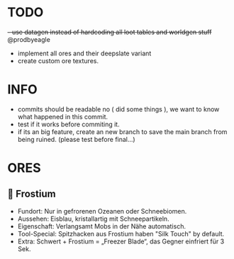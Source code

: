 # TODO

~~- use datagen instead of hardcoding all loot tables and worldgen stuff~~ @prodbyeagle

- implement all ores and their deepslate variant
- create custom ore textures.

# INFO

- commits should be readable no ( did some things ), we want to know what happened in this commit.
- test if it works before commiting it.
- if its an big feature, create an new branch to save the main branch from being ruined. (please test before final...)

# ORES

## 🧊 Frostium

- Fundort: Nur in gefrorenen Ozeanen oder Schneebiomen.
- Aussehen: Eisblau, kristallartig mit Schneepartikeln.
- Eigenschaft: Verlangsamt Mobs in der Nähe automatisch.
- Tool-Special: Spitzhacken aus Frostium haben "Silk Touch" by default.
- Extra: Schwert + Frostium = „Freezer Blade“, das Gegner einfriert für 3 Sek.